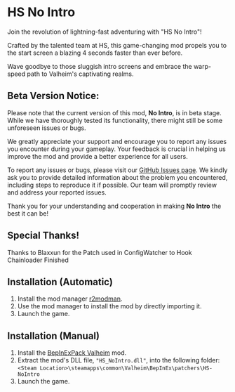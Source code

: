 # HS No Intro
Join the revolution of lightning-fast adventuring with "HS No Intro"!

Crafted by the talented team at HS, this game-changing mod propels you to the start screen a blazing 4 seconds faster than ever before.

Wave goodbye to those sluggish intro screens and embrace the warp-speed path to Valheim's captivating realms.

## Beta Version Notice:
Please note that the current version of this mod, **No Intro**, is in beta stage. While we have thoroughly tested its functionality, there might still be some unforeseen issues or bugs.

We greatly appreciate your support and encourage you to report any issues you encounter during your gameplay. Your feedback is crucial in helping us improve the mod and provide a better experience for all users.

To report any issues or bugs, please visit our [GitHub Issues page](https://github.com/HSValhiem/HS_NoIntro/issues/new). We kindly ask you to provide detailed information about the problem you encountered, including steps to reproduce it if possible. Our team will promptly review and address your reported issues.

Thank you for your understanding and cooperation in making **No Intro** the best it can be!

## Special Thanks!
Thanks to Blaxxun for the Patch used in ConfigWatcher to Hook Chainloader Finished

## Installation (Automatic)
1. Install the mod manager [r2modman](https://valheim.thunderstore.io/package/ebkr/r2modman/).
2. Use the mod manager to install the mod by directly importing it.
3. Launch the game.

## Installation (Manual)
1. Install the [BepInExPack Valheim](https://valheim.thunderstore.io/package/denikson/BepInExPack_Valheim/) mod.
2. Extract the mod's DLL file, `"HS_NoIntro.dll"`, into the following folder: `<Steam Location>\steamapps\common\Valheim\BepInEx\patchers\HS-NoIntro`
3. Launch the game.
